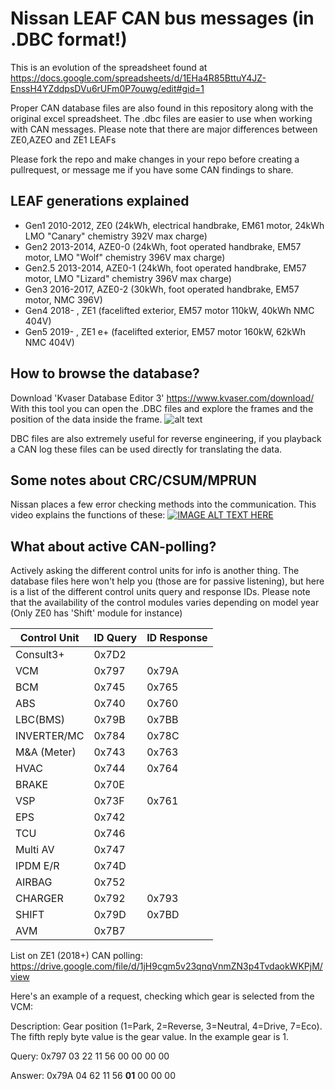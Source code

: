 # Nissan LEAF CAN bus messages (in .DBC format!)

This is an evolution of the spreadsheet found at https://docs.google.com/spreadsheets/d/1EHa4R85BttuY4JZ-EnssH4YZddpsDVu6rUFm0P7ouwg/edit#gid=1

Proper CAN database files are also found in this repository along with the original excel spreadsheet. The .dbc files are easier to use when working with CAN messages. Please note that there are major differences between ZE0,AZEO and ZE1 LEAFs

Please fork the repo and make changes in your repo before creating a pullrequest, or message me if you have some CAN findings to share.

## LEAF generations explained
- Gen1 2010-2012, ZE0 (24kWh, electrical handbrake, EM61 motor, 24kWh LMO "Canary" chemistry 392V max charge)
- Gen2 2013-2014, AZE0-0 (24kWh, foot operated handbrake, EM57 motor, LMO "Wolf" chemistry 396V max charge)
- Gen2.5 2013-2014, AZE0-1 (24kWh, foot operated handbrake, EM57 motor,  LMO "Lizard" chemistry 396V max charge)
- Gen3 2016-2017, AZE0-2 (30kWh, foot operated handbrake, EM57 motor, NMC 396V)
- Gen4 2018- , ZE1 (facelifted exterior, EM57 motor 110kW, 40kWh NMC 404V)
- Gen5 2019- , ZE1 e+ (facelifted exterior, EM57 motor 160kW, 62kWh NMC 404V)

## How to browse the database?

Download 'Kvaser Database Editor 3' https://www.kvaser.com/download/
With this tool you can open the .DBC files and explore the frames and the position of the data inside the frame.
![alt text](https://github.com/dalathegreat/leaf_can_bus_messages/blob/master/DatabaseEditor.PNG)

DBC files are also extremely useful for reverse engineering, if you playback a CAN log these files can be used directly for translating the data.

## Some notes about CRC/CSUM/MPRUN

Nissan places a few error checking methods into the communication. This video explains the functions of these:
[![IMAGE ALT TEXT HERE](https://img.youtube.com/vi/oENNNfy5GSM/0.jpg)](https://www.youtube.com/watch?v=oENNNfy5GSM)

## What about active CAN-polling?

Actively asking the different control units for info is another thing. The database files here won't help you (those are for passive listening), but here is a list of the different control units query and response IDs. Please note that the availability of the control modules varies depending on model year (Only ZE0 has 'Shift' module for instance)

| Control Unit  |    ID Query   |  ID Response  |
| ------------- | ------------- | ------------- |
|   Consult3+   |     0x7D2     |               |
|      VCM      |     0x797     |     0x79A     |
|      BCM      |     0x745     |     0x765     |
|      ABS      |     0x740     |     0x760     |
|   LBC(BMS)    |     0x79B     |     0x7BB     |
|  INVERTER/MC  |     0x784     |     0x78C     |
|  M&A (Meter)  |     0x743     |     0x763     |
|     HVAC      |     0x744     |     0x764     |
|     BRAKE     |     0x70E     |               |
|      VSP      |     0x73F     |     0x761     |
|      EPS      |     0x742     |               |
|      TCU      |     0x746     |               |
|   Multi AV    |     0x747     |               |
|   IPDM E/R    |     0x74D     |               |
|    AIRBAG     |     0x752     |               |
|    CHARGER    |     0x792     |     0x793     |
|     SHIFT     |     0x79D     |     0x7BD     |
|      AVM      |     0x7B7     |               |

List on ZE1 (2018+) CAN polling: https://drive.google.com/file/d/1jH9cgm5v23qnqVnmZN3p4TvdaokWKPjM/view

Here's an example of a request, checking which gear is selected from the VCM:

Description: Gear position (1=Park, 2=Reverse, 3=Neutral, 4=Drive, 7=Eco). The fifth reply byte value is
the gear value. In the example gear is 1.

Query: 0x797 03 22 11 56 00 00 00 00

Answer: 0x79A 04 62 11 56 **01** 00 00 00
